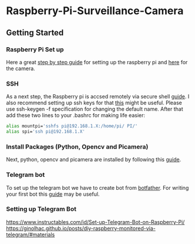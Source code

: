 # Raspberry-Pi-Surveillance-Camera


## Getting Started

### Raspberry Pi Set up
Here a great [step by step guide](https://projects.raspberrypi.org/en/projects/raspberry-pi-setting-up) for setting up the raspberry pi and [here](https://projects.raspberrypi.org/en/projects/getting-started-with-picamera) for the camera. 

### SSH 
As a next step, the Raspberry pi is accsed remotely via secure shell [guide](https://www.raspberrypi.org/documentation/remote-access/ssh/). I also recommend setting up ssh keys for that [this](https://www.raspberrypi.org/documentation/remote-access/ssh/passwordless.md) might be useful. Please use ssh-keygen -f specification for changing the default name. After that add these two lines to your .bashrc for making life easier:
```bash
alias mountpi='sshfs pi@192.168.1.X:/home/pi/ PI/'
alias spi='ssh pi@192.168.1.X'
```
### Install Packages (Python, Opencv and Picamera)
Next, python, opencv and picamera are installed by following this [guide](https://www.pyimagesearch.com/2019/09/16/install-opencv-4-on-raspberry-pi-4-and-raspbian-buster/).

### Telegram bot
To set up the telegram bot we have to create bot from [botfather](https://telegram.me/botfather). For writing your first bot this [guide](https://github.com/python-telegram-bot/python-telegram-bot/wiki/Extensions-%E2%80%93-Your-first-Bot) may be useful.

### Setting up Telegram Bot
https://www.instructables.com/id/Set-up-Telegram-Bot-on-Raspberry-Pi/
https://ginolhac.github.io/posts/diy-raspberry-monitored-via-telegram/#materials


